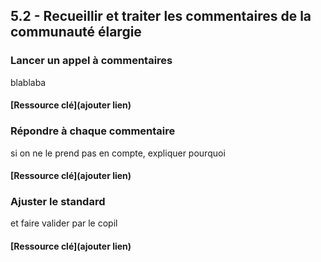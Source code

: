 ## 5.2 - Recueillir et traiter les commentaires de la communauté élargie

### Lancer un appel à commentaires   

blablaba 

#### [Ressource clé](ajouter lien)

### Répondre à chaque commentaire     

si on ne le prend pas en compte, expliquer pourquoi  

#### [Ressource clé](ajouter lien)


### Ajuster le standard   

et faire valider par le copil 

#### [Ressource clé](ajouter lien)
